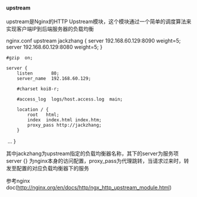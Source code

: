 #### upstream

upstream是Nginx的HTTP Upstream模块，这个模块通过一个简单的调度算法来实现客户端IP到后端服务器的负载均衡

nginx.conf
upstream jackzhang {
    server 192.168.60.129:8090       weight=5;
    server 192.168.60.129:8080	     weight=5;
	}

    #gzip  on;

    server {
        listen       80;
        server_name  192.168.60.129;

        #charset koi8-r;

        #access_log  logs/host.access.log  main;

        location / {
            root   html;
            index  index.html index.htm;
			proxy_pass http://jackzhang;
        }
  ...
  }

其中jackzhang为upstream指定的负载均衡器名称，其下的server为服务项
 server {} 为nginx本身的访问配置，proxy_pass为代理跳转，当请求过来时，转发至配置的对应负载均衡器下的服务

参考nginx doc(http://nginx.org/en/docs/http/ngx_http_upstream_module.html)

